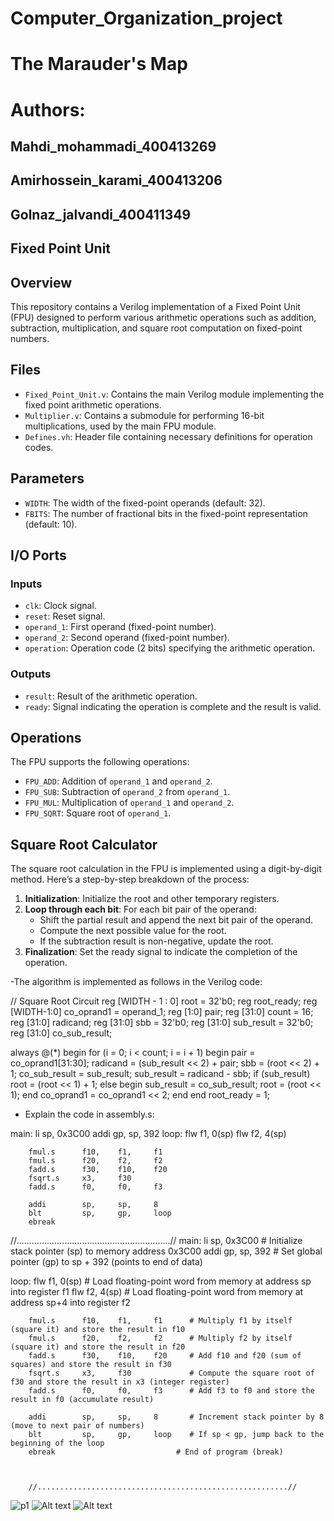 # Computer_Organization_project
# The Marauder's Map
# Authors:
## Mahdi_mohammadi_400413269
## Amirhossein_karami_400413206
## Golnaz_jalvandi_400411349
## Fixed Point Unit

## Overview

This repository contains a Verilog implementation of a Fixed Point Unit (FPU) designed to perform various arithmetic operations such as addition, subtraction, multiplication, and square root computation on fixed-point numbers.

## Files

- `Fixed_Point_Unit.v`: Contains the main Verilog module implementing the fixed point arithmetic operations.
- `Multiplier.v`: Contains a submodule for performing 16-bit multiplications, used by the main FPU module.
- `Defines.vh`: Header file containing necessary definitions for operation codes.

## Parameters

- `WIDTH`: The width of the fixed-point operands (default: 32).
- `FBITS`: The number of fractional bits in the fixed-point representation (default: 10).

## I/O Ports

### Inputs

- `clk`: Clock signal.
- `reset`: Reset signal.
- `operand_1`: First operand (fixed-point number).
- `operand_2`: Second operand (fixed-point number).
- `operation`: Operation code (2 bits) specifying the arithmetic operation.

### Outputs

- `result`: Result of the arithmetic operation.
- `ready`: Signal indicating the operation is complete and the result is valid.

## Operations

The FPU supports the following operations:

- `FPU_ADD`: Addition of `operand_1` and `operand_2`.
- `FPU_SUB`: Subtraction of `operand_2` from `operand_1`.
- `FPU_MUL`: Multiplication of `operand_1` and `operand_2`.
- `FPU_SQRT`: Square root of `operand_1`.

## Square Root Calculator

The square root calculation in the FPU is implemented using a digit-by-digit method. Here’s a step-by-step breakdown of the process:

1. **Initialization**: Initialize the root and other temporary registers.
2. **Loop through each bit**: For each bit pair of the operand:
    - Shift the partial result and append the next bit pair of the operand.
    - Compute the next possible value for the root.
    - If the subtraction result is non-negative, update the root.
3. **Finalization**: Set the ready signal to indicate the completion of the operation.

-The algorithm is implemented as follows in the Verilog code:


// Square Root Circuit
reg [WIDTH - 1 : 0] root = 32'b0;
reg root_ready;
reg [WIDTH-1:0] co_oprand1 = operand_1;
reg [1:0] pair;
reg [31:0] count = 16;
reg [31:0] radicand;
reg [31:0] sbb = 32'b0;
reg [31:0] sub_result = 32'b0;
reg [31:0] co_sub_result;

always @(*)
begin
    for (i = 0; i < count; i = i + 1)
    begin
        pair = co_oprand1[31:30];
        radicand = (sub_result << 2) + pair;
        sbb = (root << 2) + 1;
        co_sub_result = sub_result;
        sub_result = radicand - sbb;
        if (sub_result)
            root = (root << 1) + 1;
        else
        begin
            sub_result = co_sub_result;
            root = (root << 1);
        end
        co_oprand1 = co_oprand1 << 2;
    end
end
root_ready = 1;



- Explain the code in assembly.s:

main:
        li          sp,     0x3C00
        addi        gp,     sp,     392
loop:
        flw         f1,     0(sp)
        flw         f2,     4(sp)
       
        fmul.s      f10,    f1,     f1
        fmul.s      f20,    f2,     f2
        fadd.s      f30,    f10,    f20
        fsqrt.s     x3,     f30
        fadd.s      f0,     f0,     f3

        addi        sp,     sp,     8
        blt         sp,     gp,     loop
        ebreak




//.............................................................//
main:
        li          sp,     0x3C00          # Initialize stack pointer (sp) to memory address 0x3C00
        addi        gp,     sp,     392     # Set global pointer (gp) to sp + 392 (points to end of data)

loop:
        flw         f1,     0(sp)           # Load floating-point word from memory at address sp into register f1
        flw         f2,     4(sp)           # Load floating-point word from memory at address sp+4 into register f2
       
        fmul.s      f10,    f1,     f1      # Multiply f1 by itself (square it) and store the result in f10
        fmul.s      f20,    f2,     f2      # Multiply f2 by itself (square it) and store the result in f20
        fadd.s      f30,    f10,    f20     # Add f10 and f20 (sum of squares) and store the result in f30
        fsqrt.s     x3,     f30             # Compute the square root of f30 and store the result in x3 (integer register)
        fadd.s      f0,     f0,     f3      # Add f3 to f0 and store the result in f0 (accumulate result)

        addi        sp,     sp,     8       # Increment stack pointer by 8 (move to next pair of numbers)
        blt         sp,     gp,     loop    # If sp < gp, jump back to the beginning of the loop
        ebreak                           # End of program (break)



        //........................................................//

![p1](image.png)
![Alt text](image1.png)
![Alt text](image2.png)